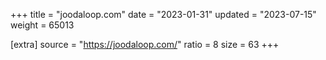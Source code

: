 +++
title = "joodaloop.com"
date = "2023-01-31"
updated = "2023-07-15"
weight = 65013

[extra]
source = "https://joodaloop.com/"
ratio = 8
size = 63
+++
